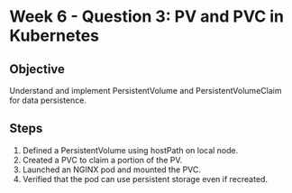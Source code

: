 # Week 6 - Question 3: PV and PVC in Kubernetes

## Objective
Understand and implement PersistentVolume and PersistentVolumeClaim for data persistence.

## Steps
1. Defined a PersistentVolume using hostPath on local node.
2. Created a PVC to claim a portion of the PV.
3. Launched an NGINX pod and mounted the PVC.
4. Verified that the pod can use persistent storage even if recreated.
